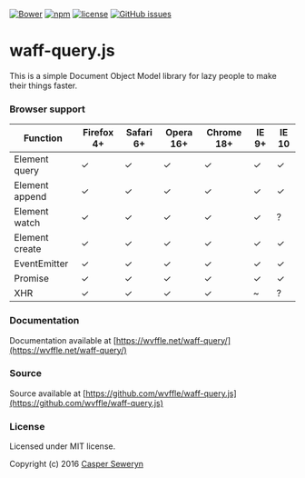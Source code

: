 [![Bower](https://img.shields.io/bower/v/waff-query.svg?maxAge=3600&style=flat-square)](https://libraries.io/bower/waff-query)
[![npm](https://img.shields.io/npm/v/waff-query.svg?maxAge=3600&style=flat-square)](https://www.npmjs.com/package/waff-query)
[![license](https://img.shields.io/github/license/wvffle/waff-query.js.svg?maxAge=3600&style=flat-square)](LICENSE)
[![GitHub issues](https://img.shields.io/github/issues/wvffle/waff-query.js.svg?maxAge=3600&style=flat-square)](https://github.com/wvffle/waff-query.js/issues)
<!--
[![npm](https://img.shields.io/npm/dt/waff-query.svg?maxAge=3600&style=flat-square)]()
[![Waffle.io](https://img.shields.io/waffle/label/wvffle/waff-query.js/in%20progress.svg?maxAge=3600&style=flat-square)]()
-->
# waff-query.js
This is a simple Document Object Model library for lazy people to make their things faster.

### Browser support
Function | Firefox 4+ | Safari 6+ | Opera 16+ | Chrome 18+ | IE 9+ | IE 10
--- | --- | --- | --- | --- | --- | ---
Element query | ✓ | ✓ | ✓ | ✓ | ✓ | ✓
Element append | ✓ | ✓ | ✓ | ✓ | ✓ | ✓
Element watch | ✓ | ✓ | ✓ | ✓ | ✓ | ?
Element create | ✓ | ✓ | ✓ | ✓ | ✓ | ✓
EventEmitter | ✓ | ✓ | ✓ | ✓ | ✓ | ✓
Promise | ✓ | ✓ | ✓ | ✓ | ✓ | ✓
XHR | ✓ | ✓ | ✓ | ✓ | ~ | ?

### Documentation
Documentation available at [https://wvffle.net/waff-query/](https://wvffle.net/waff-query/)
### Source
Source available at [https://github.com/wvffle/waff-query.js](https://github.com/wvffle/waff-query.js)

### License
Licensed under MIT license.

Copyright (c) 2016 [Casper Seweryn](https://wvffle.net)
